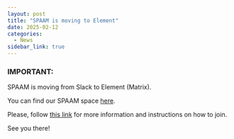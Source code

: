 ```yaml
---
layout: post
title: "SPAAM is moving to Element"
date: 2025-02-12
categories:
  - News
sidebar_link: true
---
```

### IMPORTANT:

SPAAM is moving from Slack to Element (Matrix).

You can find our SPAAM space [here](https://matrix.to/#/#spaam:archaeo.social).

Please, follow [this link](https://www.isbarch.org/chat) for more information and instructions on how to join.

See you there!
